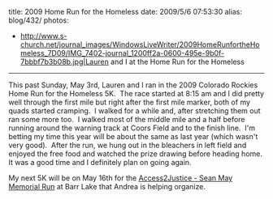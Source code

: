 title: 2009 Home Run for the Homeless
date: 2009/5/6 07:53:30
alias: blog/432/
photos:
- http://www.s-church.net/journal_images/WindowsLiveWriter/2009HomeRunfortheHomeless_7D09/IMG_7402-journal_1200ff2a-0600-495e-9b0f-7bbbf7b3b08b.jpg|Lauren and I at the Home Run for the Homeless
---
This past Sunday, May 3rd, Lauren and I ran in the 2009 Colorado Rockies Home Run for the Homeless 5K.  The race started at 8:15 am and I did pretty well through the first mile but right after the first mile marker, both of my quads started cramping.  I walked for a while and, after stretching them out ran some more too.  I walked most of the middle mile and a half before running around the warning track at Coors Field and to the finish line.  I'm betting my time this year will be about the same as last year (which wasn't very good).  After the run, we hung out in the bleachers in left field and enjoyed the free food and watched the prize drawing before heading home.  It was a good time and I definitely plan on going again.

My next 5K will be on May 16th for the [Access2Justice - Sean May Memorial Run](http://www.finishlinetiming.com/races/Access2Justice/index.html) at Barr Lake that Andrea is helping organize.